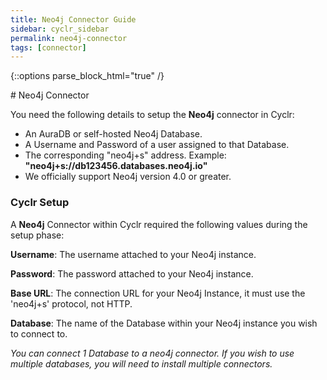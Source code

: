 ```yaml
---
title: Neo4j Connector Guide
sidebar: cyclr_sidebar
permalink: neo4j-connector
tags: [connector]
---
```

{::options parse_block_html="true" /}
<section class="card">
# Neo4j Connector

You need the following details to setup the **Neo4j** connector in Cyclr:

- An AuraDB or self-hosted Neo4j Database.
- A Username and Password of a user assigned to that Database.
- The corresponding "neo4j+s" address. Example: **"neo4j+s://db123456.databases.neo4j.io"**
- We officially support Neo4j version 4.0 or greater.

### Cyclr Setup

A **Neo4j** Connector within Cyclr required the following values during the setup phase:

**Username**: The username attached to your Neo4j instance.

**Password**: The password attached to your Neo4j instance.

**Base URL**: The connection URL for your Neo4j Instance, it must use the 'neo4j+s' protocol, not HTTP.

**Database**: The name of the Database within your Neo4j instance you wish to connect to.

_You can connect 1 Database to a neo4j connector. If you wish to use multiple databases, you will need to install multiple connectors._

</section>
